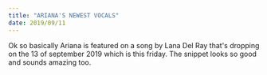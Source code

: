 ```yaml
---
title: "ARIANA'S NEWEST VOCALS"
date: 2019/09/11
---
```

Ok so basically Ariana is featured
on a song by Lana Del Ray that's dropping on
the 13 of september 2019 which is this friday.
The snippet looks so good and sounds amazing too.
